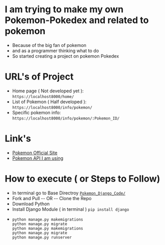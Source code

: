 # I am trying to make my own Pokemon-Pokedex and related to pokemon

-   Because of the big fan of pokemon
-   and as a programmer thinking what to do
-   So started creating a project on pokemon Pokedex

# URL's of Project

-   Home page ( Not developed yet ):<br>
    `https://localhost8000/home/`
-   List of Pokemon ( Half developed ):<br>
    `https://localhost8000/info/pokemon/`
-   Specific pokemon info:<br>
    `https://localhost8000/info/pokemon/:Pokemon_ID/`

# Link's

-   [Pokemon Official Site](https://www.pokemon.com/us/)
-   [Pokemon API I am using](https://pokeapi.co/)

# How to execute ( or Steps to Follow)

-   In terminal go to Base Directroy [`Pokemon_Django_Code/`](Pokemon_Django_Code/manage.py)
-   Fork and Pull -- OR -- Clone the Repo
-   Download Python
-   Install Django Module ( in terminal ) `pip install django`
-   ```
    python manage.py makemigrations
    python manage.py migrate
    python manage.py makemigrations
    python manage.py migrate
    python manage.py runserver
    ```
